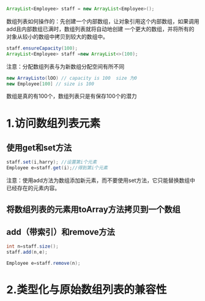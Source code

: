 ```java
ArrayList<Employee> staff = new ArrayList<Employee>();
```

数组列表如何操作的：先创建一个内部数组，让对象引用这个内部数组，如果调用add且内部数组已满时，数组列表就将自动地创建 一个更大的数组，并将所有的对象从较小的数组中拷贝到较大的数组中。

```java
staff.ensureCapacity(100);
ArrayList<Employee> staff =new ArrayList<>(100);
```

注意：分配数组列表与为新数组分配空间有所不同
```Java
new ArrayListo(lOO) // capacity is 100  size 为0
new Employee[100] // size is 100
```
数组是真的有100个，数组列表只是有保存100个的潜力

# 1.访问数组列表元素
##  使用get和set方法
```java
staff.set(i,harry); //设置第i个元素
Employee e=staff.get(i);//得到第i个元素
```
注意：使用add方法为数组添加新元素，而不要使用set方法，它只能替换数组中已经存在的元素内容。

## 将数组列表的元素用toArray方法拷贝到一个数组

## add（带索引）和remove方法
```java
int n=staff.size();
staff.add(n,e);
```
```java
Employee e=staff.remove(n);
```



# 2.类型化与原始数组列表的兼容性